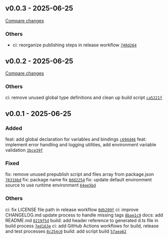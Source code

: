 ## v0.0.3 - 2025-06-25
[Compare changes](https://github.com/n4nlabs/hono-kit/compare/v0.0.2...v0.0.3)

### Others
- ci: reorganize publishing steps in release workflow [`740d264`](https://github.com/n4nlabs/hono-kit/commit/740d264)



## v0.0.2 - 2025-06-25
[Compare changes](https://github.com/n4nlabs/hono-kit/compare/v0.0.1...v0.0.2)

### Others
ci: remove unused global type definitions and clean up build script [`ca5221f`](https://github.com/n4nlabs/hono-kit/ca5221f)



## v0.0.1 - 2025-06-25

### Added
feat: add global declaration for variables and bindings [`c694d46`](https://github.com/n4nlabs/hono-kit/c694d46)
feat: implement error handling and logging utilities, add environment variable validation [`1bce39f`](https://github.com/n4nlabs/hono-kit/1bce39f)

### Fixed
fix: remove unused prepublish script and files array from package.json [`7631bbd`](https://github.com/n4nlabs/hono-kit/7631bbd)
fix: package name fix [`0dd2254`](https://github.com/n4nlabs/hono-kit/0dd2254)
fix: update default environment source to use runtime environment [`64ee5bd`](https://github.com/n4nlabs/hono-kit/64ee5bd)


### Others
ci: fix LICENSE file path in release workflow [`0db209f`](https://github.com/n4nlabs/hono-kit/0db209f)
ci: improve CHANGELOG.md update process to handle missing tags [`8bae1c9`](https://github.com/n4nlabs/hono-kit/8bae1c9)
docs: add README.md [`0219f5d`](https://github.com/n4nlabs/hono-kit/0219f5d)
build: add header reference to generated d.ts file in build process [`7ed163e`](https://github.com/n4nlabs/hono-kit/7ed163e)
ci: add GitHub Actions workflows for build, release and test processes [`8c254c0`](https://github.com/n4nlabs/hono-kit/8c254c0)
build: add script build [`57aea62`](https://github.com/n4nlabs/hono-kit/57aea62)